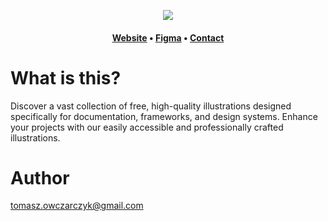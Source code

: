 <p align="center" width="100%">

<p align="center" width="100%">
<a href="https://airframe.vercel.app"><img src="https://github.com/user-attachments/assets/30cf664d-f961-46fa-9469-8f58919d01ce" /></a>
</p>

<h4 align="center">
<a href="http://airframe-illustrations.vercel.app">Website</a> &bull;
  <a href="https://www.figma.com/community/file/1369627302822996190/framework-illustrations">Figma</a> &bull;
<a href="mailto:tomasz.owczarczyk@gmail.com">Contact</a>
</h4>


# What is this?
Discover a vast collection of free, high-quality illustrations designed specifically for documentation, frameworks, and design systems. Enhance your projects with our easily accessible and professionally crafted illustrations.

# Author
tomasz.owczarczyk@gmail.com

